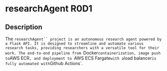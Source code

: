 # researchAgent R0D1

## Description

The `researchAgent`` project is an autonomous research agent powered by a Flask API. It is designed to streamline and automate various research tasks, providing researchers with a versatile tool for their work. The end-to-end pipeline from `Docker` containerization, image push to `AWS ECR`, and deployment to `AWS ECS Fargate` with a `load balancer` is fully automated with `Github Actions`.